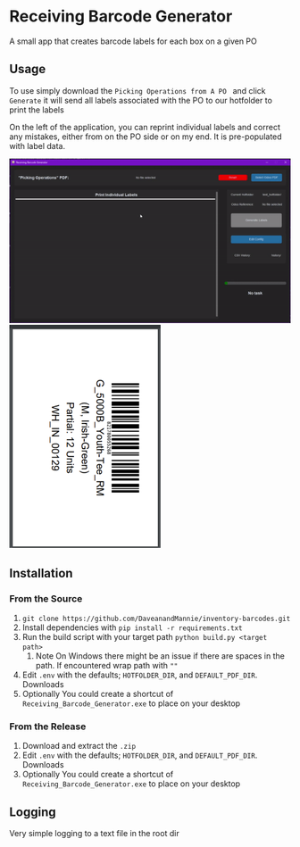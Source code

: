 # Receiving Barcode Generator
A small app that creates barcode labels for each box on a given PO

## Usage
To use simply download the ```Picking Operations from A PO ``` and click ```Generate``` it will send all labels
associated with the PO to our hotfolder to print the labels

On the left of the application, you can reprint individual labels and correct any mistakes, either from on the PO side
or on my end. It is pre-populated with label data.

![demo](https://github.com/DaveanandMannie/inventory-barcodes/blob/master/readme_resources/demo.gif)
![output](https://github.com/DaveanandMannie/inventory-barcodes/blob/master/readme_resources/output.png)

## Installation
### From the Source
1. ```git clone https://github.com/DaveanandMannie/inventory-barcodes.git```
2. Install dependencies with ```pip install -r requirements.txt```
3. Run the build script with your target path ```python build.py <target path>```
    1. Note On Windows there might be an issue if there are spaces in the path. If encountered wrap path with ```""```
4. Edit ```.env``` with the defaults; ```HOTFOLDER_DIR```, and ```DEFAULT_PDF_DIR```. Downloads
5. Optionally You could create a shortcut of ```Receiving_Barcode_Generator.exe``` to place on your desktop
### From the Release
1. Download and extract the ```.zip```
2. Edit ```.env``` with the defaults; ```HOTFOLDER_DIR```, and ```DEFAULT_PDF_DIR```. Downloads
3. Optionally You could create a shortcut of ```Receiving_Barcode_Generator.exe``` to place on your desktop


## Logging
Very simple logging to a text file in the root dir
